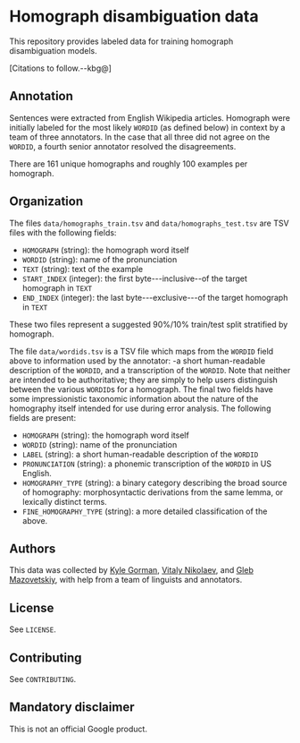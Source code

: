 # Homograph disambiguation data

This repository provides labeled data for training homograph disambiguation
models.

[Citations to follow.--kbg@]

## Annotation

Sentences were extracted from English Wikipedia articles. Homograph were
initially labeled for the most likely `WORDID` (as defined below) in context by
a team of three annotators. In the case that all three did not agree on the
`WORDID`, a fourth senior annotator resolved the disagreements.

There are 161 unique homographs and roughly 100 examples per homograph.

## Organization

The files `data/homographs_train.tsv` and `data/homographs_test.tsv` are TSV
files with the following fields:

* `HOMOGRAPH` (string): the homograph word itself
* `WORDID` (string): name of the pronunciation
* `TEXT` (string): text of the example
* `START_INDEX` (integer): the first byte---inclusive--of the target homograph
   in `TEXT`
* `END_INDEX` (integer): the last byte---exclusive---of the target homograph
   in `TEXT`

These two files represent a suggested 90%/10% train/test split stratified by
homograph.

The file `data/wordids.tsv` is a TSV file which maps from the `WORDID` field
above to information used by the annotator: -a short human-readable description
of the `WORDID`, and a transcription of the `WORDID`. Note that neither are 
intended to be authoritative; they are simply to help users distinguish between
the various `WORDID`s for a homograph. The final two fields have some
impressionistic taxonomic information about the nature of the homography itself
intended for use during error analysis. The following fields are present:

* `HOMOGRAPH` (string): the homograph word itself
* `WORDID` (string): name of the pronunciation
* `LABEL` (string): a short human-readable description of the `WORDID`
* `PRONUNCIATION` (string): a phonemic transcription of the `WORDID` in US
  English.
* `HOMOGRAPHY_TYPE` (string): a binary category describing the broad source of
  homography: morphosyntactic derivations from the same lemma, or lexically
  distinct terms.
* `FINE_HOMOGRAPHY_TYPE` (string): a more detailed classification of the above.

## Authors

This data was collected by [Kyle Gorman](mailto:kbg@google.com),
[Vitaly Nikolaev](mailto:vitalyn@google.com), and
[Gleb Mazovetskiy](mailto:glebm@google.com), with help from a team of linguists
and annotators.

## License

See `LICENSE`.

## Contributing

See `CONTRIBUTING`.

## Mandatory disclaimer

This is not an official Google product.

